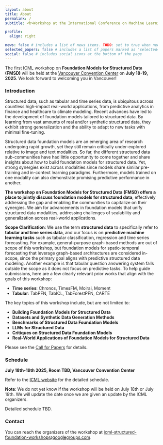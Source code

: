 ```yaml
---
layout: about
title: About
permalink: /
subtitle: <b>Workshop at the International Conference on Machine Learning (ICML) 2025</b>

profile:
  align: right

news: false # includes a list of news items. TODO: set to true when needed
selected_papers: false # includes a list of papers marked as "selected={true}"
social: false # includes social icons at the bottom of the page
---
```


The first [ICML](https://icml.cc/) workshop on **Foundation Models for Structured Data (FMSD)** will be held at the [Vancouver Convention Center](https://www.vancouverconventioncentre.com/) on **July 18-19, 2025**.
We look forward to welcoming you in Vancouver! 

### Introduction

Structured data, such as tabular and time series data, is ubiquitous across countless high-impact real-world applications, from predictive analytics in finance and healthcare to climate modeling. Recent advances have led to the development of foundation models tailored to structured data. By learning from vast amounts of real and/or synthetic structured data, they exhibit strong generalization and the ability to adapt to new tasks with minimal fine-tuning.

Structured data foundation models are an emerging area of research undergoing rapid growth, yet they still remain critically under-explored relative to image and text modalities. So far, the different structured data sub-communities have had little opportunity to come together and share insights about how to build foundation models for structured data. Yet, strong synergies exist across modalities since models share similar pre-training and in-context learning paradigms. Furthermore, models trained on one modality can also demonstrate promising predictive performance in another.

**The workshop on Foundation Models for Structured Data (FMSD) offers a place to jointly discuss foundation models for structured data**, effectively addressing the gap and enabling the communities to capitalize on their synergies. We aim for advancements in foundation models that unify structured data modalities, addressing challenges of scalability and generalization across real-world applications. 

**Scope Clarification**: We use the term **structured data** to specifically refer to **tabular and time series data**, and our focus is on **predictive machine learning tasks** such as tabular classification, regression and time series forecasting. For example, general-purpose graph-based methods are out of scope of this workshop, but foundation models for spatio-temporal forecasting that leverage graph-based architectures are considered in-scope, since the primary goal aligns with predictive structured data modeling. Another example is that tabular question answering system falls outside the scope as it does not focus on predictive tasks. To help guide submissions, here are a few clearly relevant prior works that align with the goals of this workshop: 
- **Time series**: Chronos, TimesFM, Moirai, Moment
- **Tabular**: TabPFN, TabICL, TabForestPFN, CARTE

The key topics of this workshop include, but are not limited to:
- **Building Foundation Models for Structured Data**
- **Datasets and Synthetic Data Generation Methods**
- **Benchmarks of Structured Data Foundation Models**
- **LLMs for Structured Data**
- **Critiques on Structured Data Foundation Models**
- **Real-World Applications of Foundation Models for Structured Data**

Please see the [Call for Papers](/call-for-papers/) for details.

### Schedule

**July 18th-19th 2025, Room TBD, Vancouver Convention Center**

Refer to the [ICML website](https://icml.cc/) for the detailed schedule.

**Note**: We do not yet know if the workshop will be held on July 18th or July 19th. We will update the date once we are given an update by the ICML organizers.

Detailed schedule TBD.

### Contact

You can reach the organizers of the workshop at <a href="mailto:icml-structured-foundation-workshop@googlegroups.com">icml-structured-foundation-workshop@googlegroups.com</a>.
